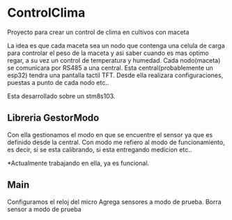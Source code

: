 # ControlClima
 Proyecto para crear un control de clima en cultivos con maceta


La idea es que cada maceta sea un nodo que contenga una celula de carga para controlar el peso de la maceta
y asi saber cuando es mas optimo regar, a su vez un control de temperatura y humedad. Cada nodo(maceta) se comunicara
por RS485 a una central.
Esta central(probablemente un esp32) tendra una pantalla tactil TFT. Desde ella realizara configuraciones, puestas a punto de cada nodo etc..

Esta desarrollado sobre un stm8s103.

Libreria GestorModo
---------------------

Con ella gestionamos el modo en que se encuentre el sensor ya que es definido desde la central.
Con modo me refiero al modo de funcionamiento, es decir, si se esta calibrando, si esta entregando medicion etc..

*Actualmente trabajando en ella, ya es funcional.


Main
-------------

Configuramos el reloj del micro
Agrega sensores a modo de prueba.
Borra sensor a modo de prueba
